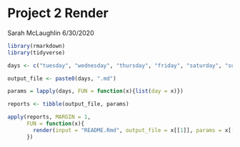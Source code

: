 Project 2 Render
================
Sarah McLaughlin
6/30/2020

``` r
library(rmarkdown)
library(tidyverse)

days <- c("tuesday", "wednesday", "thursday", "friday", "saturday", "sunday")

output_file <- paste0(days, ".md")

params = lapply(days, FUN = function(x){list(day = x)})

reports <- tibble(output_file, params)

apply(reports, MARGIN = 1, 
      FUN = function(x){
        render(input = "README.Rmd", output_file = x[[1]], params = x[[2]])
      })
```
